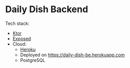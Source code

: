 # Daily Dish Backend

Tech stack:
- [Ktor](https://github.com/ktorio/ktor)
- [Exposed](https://github.com/JetBrains/Exposed)
- Cloud:
    - [Heroku](https://heroku.com)
    - Deployed on https://daily-dish-be.herokuapp.com 
    - PostgreSQL
